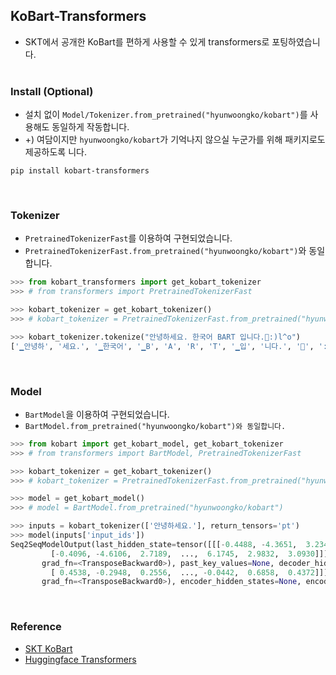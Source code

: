 ## KoBart-Transformers
- SKT에서 공개한 KoBart를 편하게 사용할 수 있게 transformers로 포팅하였습니다.
<br><br>

### Install (Optional)
- 설치 없이 `Model/Tokenizer.from_pretrained("hyunwoongko/kobart")`를 사용해도 동일하게 작동합니다.
- +) 여담이지만 `hyunwoongko/kobart`가 기억나지 않으실 누군가를 위해 패키지로도 제공하도록 니다.
```consol
pip install kobart-transformers
```
<br>

### Tokenizer
- `PretrainedTokenizerFast`를 이용하여 구현되었습니다.
- `PretrainedTokenizerFast.from_pretrained("hyunwoongko/kobart")`와 동일합니다.
```python
>>> from kobart_transformers import get_kobart_tokenizer
>>> # from transformers import PretrainedTokenizerFast

>>> kobart_tokenizer = get_kobart_tokenizer()
>>> # kobart_tokenizer = PretrainedTokenizerFast.from_pretrained("hyunwoongko/kobart")

>>> kobart_tokenizer.tokenize("안녕하세요. 한국어 BART 입니다.🤣:)l^o")
['▁안녕하', '세요.', '▁한국어', '▁B', 'A', 'R', 'T', '▁입', '니다.', '🤣', ':)', 'l^o']
```
<br>

### Model
- `BartModel`을 이용하여 구현되었습니다.
- `BartModel.from_pretrained("hyunwoongko/kobart")와 동일합니다.`
```python
>>> from kobart import get_kobart_model, get_kobart_tokenizer
>>> # from transformers import BartModel, PretrainedTokenizerFast

>>> kobart_tokenizer = get_kobart_tokenizer()
>>> # kobart_tokenizer = PretrainedTokenizerFast.from_pretrained("hyunwoongko/kobart")

>>> model = get_kobart_model()
>>> # model = BartModel.from_pretrained("hyunwoongko/kobart")

>>> inputs = kobart_tokenizer(['안녕하세요.'], return_tensors='pt')
>>> model(inputs['input_ids'])
Seq2SeqModelOutput(last_hidden_state=tensor([[[-0.4488, -4.3651,  3.2349,  ...,  5.8916,  4.0497,  3.5468],
         [-0.4096, -4.6106,  2.7189,  ...,  6.1745,  2.9832,  3.0930]]],
       grad_fn=<TransposeBackward0>), past_key_values=None, decoder_hidden_states=None, decoder_attentions=None, cross_attentions=None, encoder_last_hidden_state=tensor([[[ 0.4624, -0.2475,  0.0902,  ...,  0.1127,  0.6529,  0.2203],
         [ 0.4538, -0.2948,  0.2556,  ..., -0.0442,  0.6858,  0.4372]]],
       grad_fn=<TransposeBackward0>), encoder_hidden_states=None, encoder_attentions=None)
```
<br>

### Reference
- [SKT KoBart](https://github.com/SKT-AI/KoBART)
- [Huggingface Transformers](https://github.com/huggingface/transformers)
